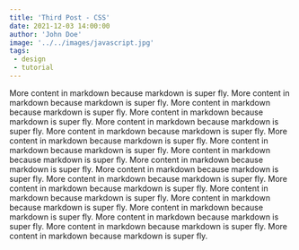 ```yaml
---
title: 'Third Post - CSS'
date: 2021-12-03 14:00:00
author: 'John Doe'
image: '../../images/javascript.jpg'
tags: 
 - design
 - tutorial
---
```


More content in markdown because markdown is super fly. More content in markdown because markdown is super fly. More content in markdown because markdown is super fly. More content in markdown because markdown is super fly. More content in markdown because markdown is super fly. More content in markdown because markdown is super fly. More content in markdown because markdown is super fly. More content in markdown because markdown is super fly. More content in markdown because markdown is super fly. More content in markdown because markdown is super fly. More content in markdown because markdown is super fly. More content in markdown because markdown is super fly. More content in markdown because markdown is super fly. More content in markdown because markdown is super fly. More content in markdown because markdown is super fly. More content in markdown because markdown is super fly. More content in markdown because markdown is super fly. More content in markdown because markdown is super fly. More content in markdown because markdown is super fly. 